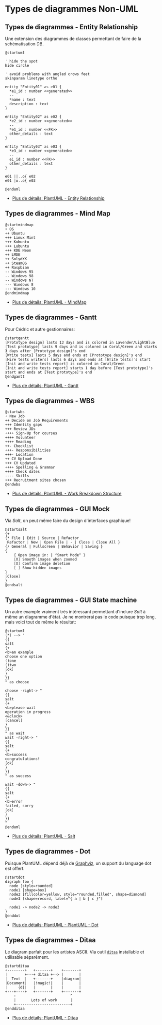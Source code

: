# Types de diagrammes Non-UML

## Types de diagrammes - Entity Relationship

Une extension des diagrammes de classes permettant de faire
de la schématisation DB.

```{.plantuml .column-split}
@startuml

' hide the spot
hide circle

' avoid problems with angled crows feet
skinparam linetype ortho

entity "Entity01" as e01 {
  *e1_id : number <<generated>>
  --
  *name : text
  description : text
}

entity "Entity02" as e02 {
  *e2_id : number <<generated>>
  --
  *e1_id : number <<FK>>
  other_details : text
}

entity "Entity03" as e03 {
  *e3_id : number <<generated>>
  --
  e1_id : number <<FK>>
  other_details : text
}

e01 ||..o{ e02
e01 |o..o{ e03

@enduml
```

 -  [Plus de détails: PlantUML - Entity Relationship](https://plantuml.com/ie-diagram)


## Types de diagrammes - Mind Map

```{.plantuml .column-split}
@startmindmap
+ OS
++ Ubuntu
+++ Linux Mint
+++ Kubuntu
+++ Lubuntu
+++ KDE Neon
++ LMDE
++ SolydXK
++ SteamOS
++ Raspbian
-- Windows 95
-- Windows 98
-- Windows NT
--- Windows 8
--- Windows 10
@endmindmap
```

 -  [Plus de détails: PlantUML - MindMap](https://plantuml.com/mindmap-diagram)

## Types de diagrammes - Gantt

Pour Cédric et autre gestionnaires:

```{.plantuml .column-split}
@startgantt
[Prototype design] lasts 13 days and is colored in Lavender/LightBlue
[Test prototype] lasts 9 days and is colored in Coral/Green and starts 3 days after [Prototype design]'s end
[Write tests] lasts 5 days and ends at [Prototype design]'s end
[Hire tests writers] lasts 6 days and ends at [Write tests]'s start
[Init and write tests report] is colored in Coral/Green
[Init and write tests report] starts 1 day before [Test prototype]'s start and ends at [Test prototype]'s end
@endgantt
```

 -  [Plus de détails: PlantUML - Gantt](https://plantuml.com/gantt-diagram)


## Types de diagrammes - WBS


```{.plantuml .column-split}
@startwbs
+ New Job
++ Decide on Job Requirements
+++ Identity gaps
+++ Review JDs
++++ Sign-Up for courses
++++ Volunteer
++++ Reading
++- Checklist
+++- Responsibilities
+++- Location
++ CV Upload Done
+++ CV Updated
++++ Spelling & Grammar
++++ Check dates
---- Skills
+++ Recruitment sites chosen
@endwbs
```

 -  [Plus de détails: PlantUML - Work Breakdown Structure](https://plantuml.com/wbs-diagram)


## Types de diagrammes - GUI Mock

Via *Salt*, on peut même faire du design d'interfaces graphique!

```{.plantuml .column-split}
@startsalt
{+
{* File | Edit | Source | Refactor 
 Refactor | New | Open File | - | Close | Close All }
{/ General | Fullscreen | Behavior | Saving }
{
	{ Open image in: | ^Smart Mode^ }
	[X] Smooth images when zoomed
	[X] Confirm image deletion
	[ ] Show hidden images 
}
[Close]
}
@endsalt

```

## Types de diagrammes - GUI State machine

Un autre example vraiment très intéressant permettant d'inclure *Salt*
à même un diagramme d'état. Je ne montrerai pas le code puisque trop
long, mais voici tout de même le résultat:

```{.plantuml}
@startuml
(*) --> "
{{
salt
{+
<b>an example
choose one option
()one
()two
[ok]
}
}}
" as choose
 
choose -right-> "
{{
salt
{+
<b>please wait
operation in progress
<&clock>
[cancel]
}
}}
" as wait
wait -right-> "
{{
salt
{+
<b>success
congratulations!
[ok]
}
}}
" as success
 
wait -down-> "
{{
salt
{+
<b>error
failed, sorry
[ok]
}
}}
"
@enduml
```

 -  [Plus de détails: PlantUML - Salt](https://plantuml.com/salt)


## Types de diagrammes - Dot

Puisque PlantUML dépend déjà de [Graphviz](https://www.graphviz.org/),
un support du language dot est offert.


```{.plantuml .column-split}
@startdot
digraph foo {
  node [style=rounded]
  node1 [shape=box]
  node2 [fillcolor=yellow, style="rounded,filled", shape=diamond]
  node3 [shape=record, label="{ a | b | c }"]

  node1 -> node2 -> node3
}
@enddot
```

 -  [Plus de détails: PlantUML - PlantUML - Dot](https://plantuml.com/ditaa)


## Types de diagrammes - Ditaa

Le diagram parfait pour les artistes ASCII. Via outil
[`ditaa`](http://ditaa.sourceforge.net/) installable et utilisable séparément.

```{.plantuml .column-split}
@startditaa
+--------+   +-------+    +-------+
|        +---+ ditaa +--> |       |
|  Text  |   +-------+    |diagram|
|Document|   |!magic!|    |       |
|     {d}|   |       |    |       |
+---+----+   +-------+    +-------+
	:                         ^
	|       Lots of work      |
	+-------------------------+
@endditaa
```

 -  [Plus de détails: PlantUML - Ditaa](https://plantuml.com/ditaa)

